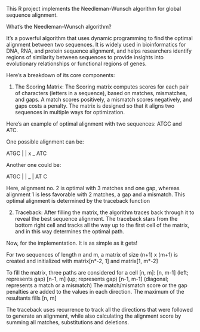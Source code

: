 This R project implements the Needleman-Wunsch algorithm for global sequence alignment.

What’s the Needleman-Wunsch algorithm?

It’s a powerful algorithm that uses dynamic programming to find the optimal alignment between two sequences. It is widely used in bioinformatics for DNA, RNA, and protein sequence alignment, and helps researchers identify regions of similarity between sequences to provide insights into evolutionary relationships or functional regions of genes.

Here’s a breakdown of its core components:

1. The Scoring Matrix:
The Scoring matrix computes scores for each pair of characters (letters in a sequence), based on matches, mismatches, and gaps. A match scores positively, a mismatch scores negatively, and gaps costs a penalty. The matrix is designed so that it aligns two sequences in multiple ways for optimization. 

Here’s an example of optimal alignment with two sequences: ATGC and ATC.

One possible alignment can be:

ATGC
 | | x _
ATC

Another one could be:

ATGC
 | | _ |
AT  C

Here, alignment no. 2 is optimal with 3 matches and one gap, whereas alignment 1 is less favorable with 2 matches, a gap and a mismatch. This optimal alignment is determined by the traceback function

2. Traceback:
After filling the matrix, the algorithm traces back through it to reveal the best sequence alignment. The traceback stars from the bottom right cell and tracks all the way up to the first cell of the matrix, and in this way determines the optimal path.

Now, for the implementation. It is as simple as it gets!

For two sequences of length n and m, a matrix of size (n+1) x (m+1) is created and initialized with matrix[n*-2, 1] and matrix[1, m*-2]

To fill the matrix, three paths are considered for a cell [n, m]:
[n, m-1] (left; represents gap)
[n-1, m] (up; represents gap)
[n-1, m-1] (diagonal; represents a match or a mismatch)
The match/mismatch score or the gap penalties are added to the values in each direction. The maximum of the resultants fills [n, m]

The traceback uses recurrence to track all the directions that were followed to generate an alignment, while also calculating the alignment score by summing all matches, substitutions and deletions.
